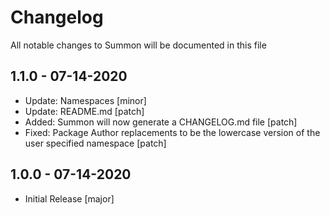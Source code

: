 # Changelog

All notable changes to Summon will be documented in this file

## 1.1.0 - 07-14-2020
- Update: Namespaces [minor]
- Update: README.md [patch]
- Added: Summon will now generate a CHANGELOG.md file [patch]
- Fixed: Package Author replacements to be the lowercase version of the user specified namespace [patch]


## 1.0.0 - 07-14-2020
- Initial Release [major]
